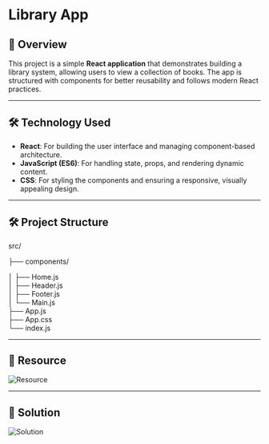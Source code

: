 # Library App

## 📖 Overview
This project is a simple **React application** that demonstrates building a library system, allowing users to view a collection of books. The app is structured with components for better reusability and follows modern React practices.

---

## 🛠️ Technology Used
- **React**: For building the user interface and managing component-based architecture.
- **JavaScript (ES6)**: For handling state, props, and rendering dynamic content.
- **CSS**: For styling the components and ensuring a responsive, visually appealing design.

---

## 🛠️ Project Structure

src/

├── components/

│   ├── Home.js        
│   ├── Header.js    
│   ├── Footer.js        
│   └── Main.js  
├── App.js             
├── App.css           
└── index.js        

---

## 📸 Resource 

![Resource](https://drive.google.com/uc?export=view&id=1Fjhfe-tR_2QzPaHApDK-w4XUKFXY2qZ1)

---

## 📸 Solution 

![Solution](https://drive.google.com/uc?export=view&id=1J9a-p_vLTFcgBgJL8HBW9sKEOUWf0SHa)


